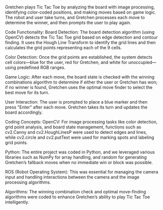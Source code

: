 Gretchen plays Tic Tac Toe by analyzing the board with image processing, identifying color-coded positions, and making moves based on game logic. The robot and user take turns, and Gretchen processes each move to determine the winner, and then prompts the user to play again.

Code Functionality:
Board Detection: The board detection algorithm (using OpenCV) detects the Tic Tac Toe grid based on edge detection and contour finding. It uses the Hough Line Transform to identify the grid lines and then calculates the grid points representing each of the 9 cells.

Color Detection: Once the grid points are established, the system detects cell colors—blue for the user, red for Gretchen, and white for unoccupied—using predefined RGB ranges.

Game Logic: After each move, the board state is checked with the winning combinations algorithm to determine if either the user or Gretchen has won; if no winner is found, Gretchen uses the optimal move finder to select the best move for its turn.

User Interaction: The user is prompted to place a blue marker and then press "Enter" after each move. Gretchen takes its turn and updates the board accordingly.

Coding Concepts:
OpenCV: For image processing tasks like color detection, grid point analysis, and board state management, functions such as cv2.Canny and cv2.HoughLinesP were used to detect edges and lines, while cv2.circle and cv2.putText were used for marking spots and labeling grid points.

Python: The entire project was coded in Python, and we leveraged various libraries such as NumPy for array handling, and random for generating Gretchen’s fallback moves when no immediate win or block was possible.

ROS (Robot Operating System): This was essential for managing the camera input and handling interactions between the camera and the image processing algorithms.

Algorithms: The winning combination check and optimal move-finding algorithms were coded to enhance Gretchen’s ability to play Tic Tac Toe intelligently.
